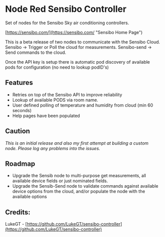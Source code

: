 # Node Red Sensibo Controller #

Set of nodes for the Sensibo Sky air conditioning controllers.

[https://sensibo.com/](https://sensibo.com/ "Sensibo Home Page")

This is a beta release of two nodes to communicate with the Sensibo Cloud.
    Sensibo -> Trigger or Poll the cloud for measurements.
    Sensibo-send ->  Send commands to the cloud.

Once the API key is setup there is automatic pod discovery of available pods for configuration (no need to lookup podID's)

## Features ##

- Retries on top of the Sensibo API to improve reliability
- Lookup of available PODS via room name.
- User defined polling of temperature and humidity from cloud (min 60 seconds)
- Help pages have been populated

## Caution ##
*This is an initial release and also my first attempt at building a custom node.  Please log any problems into the issues.*

## Roadmap ##
- Upgrade the Sensib node to multi-purpose get measurements, all available device fields or just nominated fields.
- Upgrade the Sensib-Send node to validate commands against available device options from the cloud, and/or populate the node with the available options


## Credits: ##

LukeGT -  [https://github.com/LukeGT/sensibo-controller](https://github.com/LukeGT/sensibo-controller)

